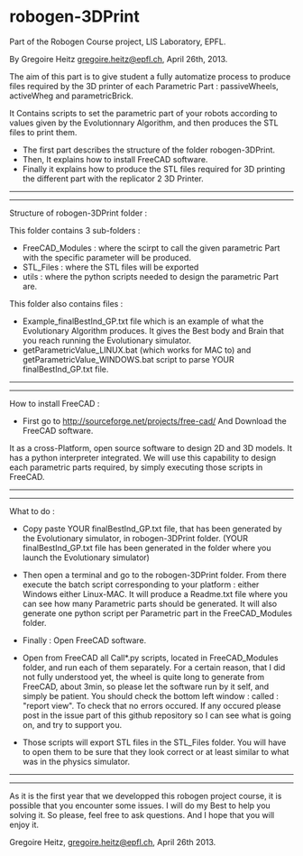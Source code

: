 robogen-3DPrint
===============
Part of the Robogen Course project, LIS Laboratory, EPFL.

By Gregoire Heitz <gregoire.heitz@epfl.ch>, April 26th, 2013.

The aim of this part is to give student a fully automatize process to produce files required by the 3D printer of each Parametric Part : passiveWheels, activeWheg and parametricBrick.

It Contains scripts to set the parametric part of your robots according to values given by the Evolutionnary Algorithm, and then produces the STL files to print them.

- The first part describes the structure of the folder robogen-3DPrint.
- Then, It explains how to install FreeCAD software.
- Finally it explains how to produce the STL files required for 3D printing the different part with the replicator 2 3D Printer.

-----------------------------------------------------------------------------------
-----------------------------------------------------------------------------------

Structure of robogen-3DPrint folder :

This folder contains 3 sub-folders :
- FreeCAD_Modules : where the scirpt to call the given parametric Part with the specific parameter will be produced.
- STL_Files : where the STL files will be exported
- utils : where the python scripts needed to design the parametric Part are.

This folder also contains files :
- Example_finalBestInd_GP.txt file which is an example of what the Evolutionary Algorithm produces. It gives the Best body and Brain that you reach running the Evolutionary simulator.
- getParametricValue_LINUX.bat (which works for MAC to) and getParametricValue_WINDOWS.bat script to parse YOUR finalBestInd_GP.txt file.

-------------------------------------------------------------------------------------
-------------------------------------------------------------------------------------

How to install FreeCAD :

- First go to http://sourceforge.net/projects/free-cad/
And Download the FreeCAD software.

It as a cross-Platform, open source software to design 2D and 3D models.
It has a python interpreter integrated. 
We will use this capability to design each parametric parts required, by simply executing those scripts in FreeCAD.

-------------------------------------------------------------------------------------
-------------------------------------------------------------------------------------

What to do :

- Copy paste YOUR finalBestInd_GP.txt file, that has been generated by the Evolutionary simulator, in robogen-3DPrint folder.
(YOUR finalBestInd_GP.txt file has been generated in the folder where you launch the Evolutionary simulator)
- Then open a terminal and go to the robogen-3DPrint folder. From there execute the batch script corresponding to your platform : either Windows either Linux-MAC.
  It will produce a Readme.txt file where you can see how many Parametric parts should be generated.
  It will also generate one python script per Parametric part in the FreeCAD_Modules folder.

- Finally : Open FreeCAD software.
- Open from FreeCAD all Call*.py scripts, located in FreeCAD_Modules folder, and run each of them separately.
For a certain reason, that I did not fully understood yet, the wheel is quite long to generate from FreeCAD, about 3min, so please let the software run by it self, and simply be patient.
You should check the bottom left window : called : "report view". To check that no errors occured.
If any occured please post in the issue part of this github repository so I can see what is going on, and try to support you.
- Those scripts will export STL files in the STL_Files folder.
You will have to open them to be sure that they look correct or at least similar to what was in the physics simulator.

-------------------------------------------------------------------------------------
-------------------------------------------------------------------------------------

As it is the first year that we developped this robogen project course, it is possible that you encounter some issues. I will do my Best to help you solving it. So please, feel free to ask questions.
And I hope that you will enjoy it.

Gregoire Heitz, <gregoire.heitz@epfl.ch>, April 26th 2013.
